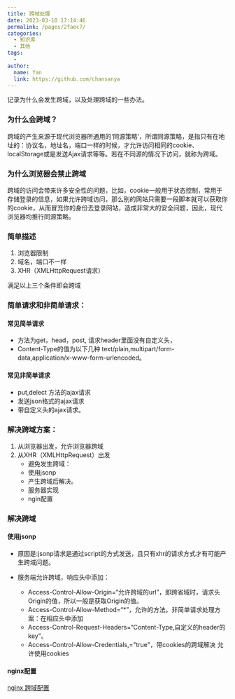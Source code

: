 ```yaml
---
title: 跨域处理
date: 2023-03-10 17:14:46
permalink: /pages/2faec7/
categories:
  - 知识库
  - 其他
tags:
  - 
author: 
  name: Yan
  link: https://github.com/chansanya
---
```


记录为什么会发生跨域，以及处理跨域的一些办法。
<!-- more -->

### 为什么会跨域？
跨域的产生来源于现代浏览器所通用的‘同源策略’，所谓同源策略，是指只有在地址的：协议名，地址名，端口一样的时候，才允许访问相同的cookie、localStorage或是发送Ajax请求等等。若在不同源的情况下访问，就称为跨域。

### 为什么浏览器会禁止跨域
跨域的访问会带来许多安全性的问题，比如，cookie一般用于状态控制，常用于存储登录的信息，如果允许跨域访问，那么别的网站只需要一段脚本就可以获取你的cookie，从而冒充你的身份去登录网站，造成非常大的安全问题，因此，现代浏览器均推行同源策略。

### 简单描述
1. 浏览器限制
2. 域名，端口不一样
3. XHR（XMLHttpRequest请求）

满足以上三个条件即会跨域


### 简单请求和非简单请求：
#### 常见简单请求
- 方法为get，head，post,  请求header里面没有自定义头，
- Content-Type的值为以下几种 text/plain,multipart/form-data,application/x-www-form-urlencoded。

#### 常见非简单请求
- put,delect 方法的ajax请求
- 发送json格式的ajax请求
- 带自定义头的ajax请求。


### 解决跨域方案：
1. 从浏览器出发，允许浏览器跨域
2. 从XHR（XMLHttpRequest）出发
   - 避免发生跨域：
   - 使用jsonp
   - 产生跨域后解决。
   - 服务器实现
   - ngin配置

    
### 解决跨域

#### 使用jsonp   
  - 原因是:jsonp请求是通过script的方式发送，且只有xhr的请求方式才有可能产生跨域问题。
  
- 服务端允许跨域，响应头中添加：
  - Access-Control-Allow-Origin=“允许跨域的url”，即跨省域时，请求头Origin的值，所以一般是获取Origin的值。
  - Access-Control-Allow-Method=“*”，允许的方法。非简单请求处理方案：在相应头中添加
  - Access-Control-Request-Headers=“Content-Type,自定义的header的key”。
  - Access-Control-Allow-Credentials,="true"，带cookies的跨域解决 允许使用cookies

#### nginx配置
[nginx 跨域配置](/pages/ed70e6/)



